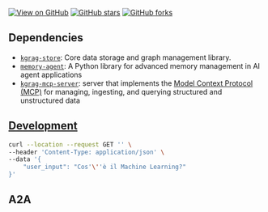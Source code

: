 [![View on GitHub](https://img.shields.io/badge/View%20on-GitHub-181717?style=for-the-badge&logo=github)](https://github.com/gzileni/kgrag-agent)
[![GitHub stars](https://img.shields.io/github/stars/gzileni/kgrag-agent?style=social)](https://github.com/gzileni/kgrag-agent/stargazers)
[![GitHub forks](https://img.shields.io/github/forks/gzileni/kgrag-agent?style=social)](https://github.com/gzileni/kgrag-agent/network)

## Dependencies

- [`kgrag-store`](https://gzileni.github.io/kgrag-store/): Core data storage and graph management library.
- [`memory-agent`](https://gzileni.github.io/memory-agent): A Python library for advanced memory management in AI agent applications
- [`kgrag-mcp-server`](https://gzileni.github.io/kgrag_mcp_server): server that implements the [Model Context Protocol (MCP)](https://modelcontextprotocol.io/) for managing, ingesting, and querying structured and unstructured data

## [Development](DEV.md)

```bash
curl --location --request GET '' \
--header 'Content-Type: application/json' \
--data '{
    "user_input": "Cos'\''è il Machine Learning?"
}'
```

## A2A


